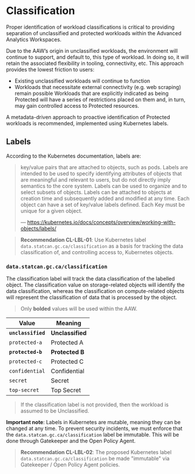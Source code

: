 # Classification

Proper identification of workload classifications is critical to providing
separation of unclassified and protected workloads within the Advanced
Analytics Workspaces.

Due to the AAW’s origin in unclassified workloads, the environment will continue
to support, and default to, this type of workload. In doing so, it will retain the
associated flexibility in tooling, connectivity, etc. This approach provides the
lowest friction to users:
* Existing unclassified workloads will continue to function
* Workloads that necessitate external connectivity (e.g. web scraping) remain
  possible
Workloads that are explicitly indicated as being Protected will have a series of
restrictions placed on them and, in turn, may gain controlled access to
Protected resources.

A metadata-driven approach to proactive identification of Protected
workloads is recommended, implemented using Kubernetes labels.

## Labels

According to the Kubernetes documentation, labels are:

> key/value pairs that are attached to objects, such as pods. Labels are
> intended to be used to specify identifying attributes of objects that are
> meaningful and relevant to users, but do not directly imply semantics to the
> core system. Labels can be used to organize and to select subsets of objects.
> Labels can be attached to objects at creation time and subsequently added and
> modified at any time. Each object can have a set of key/value labels defined.
> Each Key must be unique for a given object.
>
> — https://kubernetes.io/docs/concepts/overview/working-with-objects/labels/

> **Recommendation CL-LBL-01**: Use Kubernetes label
> `data.statcan.gc.ca/classification` as a basis for tracking the data
> classification of, and controlling access to, Kubernetes objects.

### `data.statcan.gc.ca/classification`

The classification label will track the data classification of the labelled
object. The classification value on storage-related objects will identify
the data classification, whereas the classification on compute-related objects
will represent the classification of data that is processed by the object.

> Only **bolded** values will be used within the AAW.

| Value              | Meaning          |
|--------------------|------------------|
| **`unclassified`** | **Unclassified** |
| `protected-a`      | Protected A      |
| **`protected-b`**  | **Protected B**  |
| `protected-c`      | Protected C      |
| `confidential`     | Confidential     |
| `secret`           | Secret           |
| `top-secret`       | Top Secret       |

> If the classification label is not provided,
> then the workload is assumed to be Unclassified.

**Important note**: Labels in Kubernetes are mutable, meaning they can be
changed at any time. To prevent security incidents, we must enforce that
the `data.statcan.gc.ca/classification` label be immutable.
This will be done through Gatekeeper and the Open Policy Agent.

> **Recommendation CL-LBL-02**: The proposed Kubernetes label
> `data.statcan.gc.ca/classification` be made "immutable"
> via Gatekeeper / Open Policy Agent policies.

